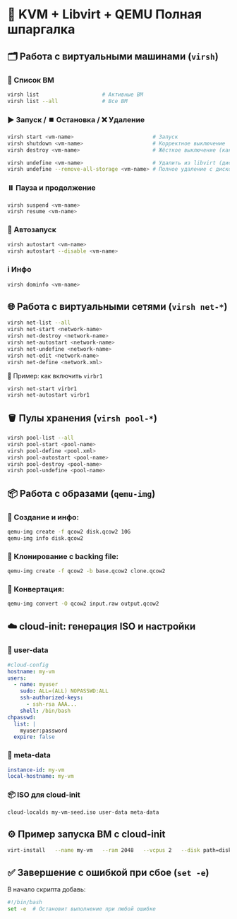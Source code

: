 
# 🧰 KVM + Libvirt + QEMU Полная шпаргалка

## 🗂️ Работа с виртуальными машинами (`virsh`)

### 📄 Список ВМ
```bash
virsh list                    # Активные ВМ
virsh list --all              # Все ВМ
```

### ▶️ Запуск / ⏹️ Остановка / ❌ Удаление
```bash
virsh start <vm-name>                         # Запуск
virsh shutdown <vm-name>                      # Корректное выключение
virsh destroy <vm-name>                       # Жёсткое выключение (как выдернуть вилку)

virsh undefine <vm-name>                      # Удалить из libvirt (диск останется)
virsh undefine --remove-all-storage <vm-name> # Полное удаление с диском
```

### ⏸️ Пауза и продолжение
```bash
virsh suspend <vm-name>
virsh resume <vm-name>
```

### 🔄 Автозапуск
```bash
virsh autostart <vm-name>
virsh autostart --disable <vm-name>
```

### ℹ️ Инфо
```bash
virsh dominfo <vm-name>
```

## 🌐 Работа с виртуальными сетями (`virsh net-*`)

```bash
virsh net-list --all
virsh net-start <network-name>
virsh net-destroy <network-name>
virsh net-autostart <network-name>
virsh net-undefine <network-name>
virsh net-edit <network-name>
virsh net-define <network.xml>
```

🧾 Пример: как включить `virbr1`
```bash
virsh net-start virbr1
virsh net-autostart virbr1
```

## 🪣 Пулы хранения (`virsh pool-*`)

```bash
virsh pool-list --all
virsh pool-start <pool-name>
virsh pool-define <pool.xml>
virsh pool-autostart <pool-name>
virsh pool-destroy <pool-name>
virsh pool-undefine <pool-name>
```

## 📦 Работа с образами (`qemu-img`)

### 📁 Создание и инфо:
```bash
qemu-img create -f qcow2 disk.qcow2 10G
qemu-img info disk.qcow2
```

### 🧬 Клонирование с backing file:
```bash
qemu-img create -f qcow2 -b base.qcow2 clone.qcow2
```

### 🔁 Конвертация:
```bash
qemu-img convert -O qcow2 input.raw output.qcow2
```

## ☁️ cloud-init: генерация ISO и настройки

### 📄 user-data
```yaml
#cloud-config
hostname: my-vm
users:
  - name: myuser
    sudo: ALL=(ALL) NOPASSWD:ALL
    ssh-authorized-keys:
      - ssh-rsa AAA...
    shell: /bin/bash
chpasswd:
  list: |
    myuser:password
  expire: false
```

### 📄 meta-data
```yaml
instance-id: my-vm
local-hostname: my-vm
```

### 📦 ISO для cloud-init
```bash
cloud-localds my-vm-seed.iso user-data meta-data
```

## ⚙️ Пример запуска ВМ с cloud-init
```bash
virt-install   --name my-vm   --ram 2048   --vcpus 2   --disk path=disk.qcow2,format=qcow2   --disk path=my-vm-seed.iso,device=cdrom   --os-variant ubuntu22.04   --import   --network bridge=virbr1   --noautoconsole
```

## ✅ Завершение с ошибкой при сбое (`set -e`)
В начало скрипта добавь:
```bash
#!/bin/bash
set -e  # Остановит выполнение при любой ошибке
```
